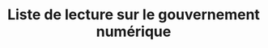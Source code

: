 ---
title: Liste de lecture sur le gouvernement numérique
translationKey: reading-list
phase: live
description: >-
  Une liste d’articles pour en apprendre davantage sur la prestation de services numériques et la modernisation de la technologie.
contact:
  - email: sean.boots@tbs-sct.gc.ca
    name: Sean Boots
status: in-flight
links:
  - name: Liste de lecture sur le gouvernement numérique
    url: "/outils-et-ressources/guide-entrevue/"
---